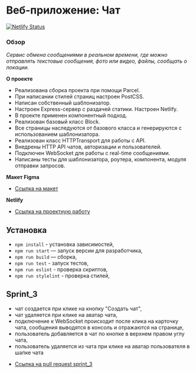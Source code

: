 # Веб-приложение: Чат

[![Netlify Status](https://api.netlify.com/api/v1/badges/069c7db3-cf78-4d21-ba46-e5cb740969b9/deploy-status)](https://app.netlify.com/sites/inspiring-babbage-e5a8ec/deploys)

### Обзор

_Сервис обмена сообщениями в реальном времени,_
_где можно отправлять текстовые сообщения,_
_фото или видео, файлы, сообщать о локации._

**О проекте**

- Реализована сборка проекта при помощи Parcel.
- При написании стилей страниц настроен PostCSS.
- Написан собственный шаблонизатор.
- Настроен Express-сервер с раздачей статики. Настроен Netlify.
- В проекте применен компонентный подход.
- Реализован базовый класс Block.
- Все страницы наследуются от базового класса и генерируются с использованием шаблонизатора.
- Реализован класс HTTPTransport для работы с API.
- Внедрены HTTP API чатов, авторизации и пользователей.
- Подключен WebSocket для работы с real-time сообщениями.
- Написаны тесты для шаблонизатора, роутера, компонента, модуля отправки запросов.

**Макет Figma**

- [Ссылка на макет](https://www.figma.com/file/dHYl4dRFUvlnqlBH3Z4cWe/Chat?node-id=56%3A3)

**Netlify**

- [Ссылка на проектную работу](https://inspiring-babbage-e5a8ec.netlify.app)

## Установка

- `npm install` - установка зависимостей,
- `npm run start` — запуск версии для разработчика,
- `npm run build` — сборка,
- `npm run test` - запуск тестов,
- `npm run eslint` - проверка скриптов,
- `npm run stylelint` - проверка стилей,

## Sprint_3

- чат создается при клике на кнопку "Создать чат",
- чат удаляется при клике на аватар чата,
- подключение к WebSocket происходит после клика на карточку чата, сообщения выводятся в консоль и отражаются на странице,
- пользователь добавляется в чат по кнопке в верхнем правом углу чата,
- пользователь удаляется из чата при клике на аватар пользователя в шапке чата

* [Ссылка на pull request sprint_3](https://github.com/MaximStovba/middle.messenger.praktikum.yandex/pull/4#issue-1088626830)
